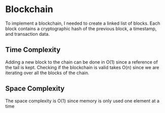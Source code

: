 # Blockchain

To implement a blockchain, I needed to create a linked list of blocks. Each block contains a cryptographic hash of the previous block, a timestamp, and transaction data.

## Time Complexity

Adding a new block to the chain can be done in O(1) since a reference of the tail is kept.
Checking if the blockchain is valid takes O(n) since we are iterating over all the blocks of the chain.

## Space Complexity
The space complexity is O(1) since memory is only used one element at a time